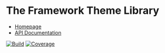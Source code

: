 # The Framework Theme Library

- [Homepage](https://the-framework.gitlab.io/libraries/theme.html)
- [API Documentation](https://the-framework.gitlab.io/libraries/theme/docs/)

[![Build](https://gitlab.com/the-framework/libraries/theme/badges/master/pipeline.svg)](https://gitlab.com/the-framework/libraries/theme/-/jobs)
[![Coverage](https://gitlab.com/the-framework/libraries/theme/badges/master/coverage.svg?job=test:php)](https://the-framework.gitlab.io/libraries/theme/coverage/)
